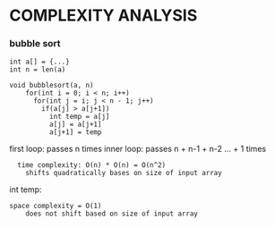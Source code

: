 # COMPLEXITY ANALYSIS

### bubble sort

    int a[] = {...}
    int n = len(a)
    
    void bubblesort(a, n)
        for(int i = 0; i < n; i++)
          for(int j = i; j < n - 1; j++)
            if(a[j] > a[j+1])
              int temp = a[j]
              a[j] = a[j+1]
              a[j+1] = temp

first loop:
    passes n times
    inner loop:
        passes n + n-1 + n-2 ... + 1 times
            
      time complexity: O(n) * O(n) = O(n^2)
        shifts quadratically bases on size of input array
        
int temp:
    
    space complexity = O(1)
        does not shift based on size of input array
    
  
